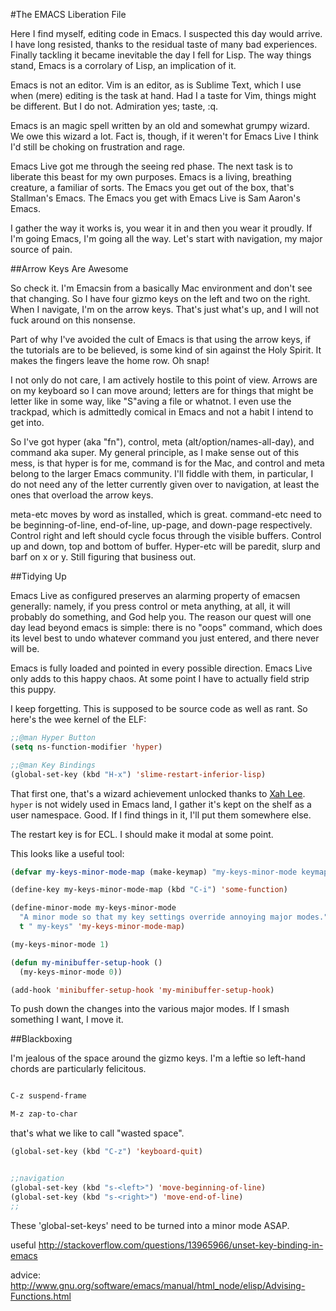 #The EMACS Liberation File

Here I find myself, editing code in Emacs. I suspected this day would arrive. I have long resisted, thanks to the residual taste of many bad experiences. Finally tackling it became inevitable the day I fell for Lisp. The way things stand, Emacs is a corrolary of Lisp, an implication of it. 

Emacs is not an editor. Vim is an editor, as is Sublime Text, which I use when (mere) editing is the task at hand. Had I a taste for Vim, things might be different. But I do not. Admiration yes; taste, :q. 

Emacs is an magic spell written by an old and somewhat grumpy wizard. We owe this wizard a lot. Fact is, though, if it weren't for Emacs Live I think I'd still be choking on frustration and rage. 

Emacs Live got me through the seeing red phase. The next task is to liberate this beast for my own purposes. Emacs is a living, breathing creature, a familiar of sorts. The Emacs you get out of the box, that's Stallman's Emacs. The Emacs you get with Emacs Live is Sam Aaron's Emacs. 

I gather the way it works is, you wear it in and then you wear it proudly. If I'm going Emacs, I'm going all the way. Let's start with navigation, my major source of pain.

##Arrow Keys Are Awesome

So check it. I'm Emacsin from a basically Mac environment and don't see that changing. So I have four gizmo keys on the left and two on the right. When I navigate, I'm on the arrow keys. That's just what's up, and I will not fuck around on this nonsense. 

Part of why I've avoided the cult of Emacs is that using the arrow keys, if the tutorials are to be believed, is some kind of sin against the Holy Spirit. It makes the fingers leave the home row. Oh snap! 

I not only do not care, I am actively hostile to this point of view. Arrows are on my keyboard so I can move around; letters are for things that might be letter like in some way, like "S"aving a file or whatnot. I even use the trackpad, which is admittedly comical in Emacs and not a habit I intend to get into.

So I've got hyper (aka "fn"), control, meta (alt/option/names-all-day), and command aka super. My general principle, as I make sense out of this mess, is that hyper is for me, command is for the Mac, and control and meta belong to the larger Emacs community. I'll fiddle with them, in particular, I do not need any of the letter currently given over to navigation, at least the ones that overload the arrow keys.

meta-etc moves by word as installed, which is great. command-etc need to be beginning-of-line, end-of-line, up-page, and down-page respectively. Control right and left should cycle focus through the visible buffers. Control up and down, top and bottom of buffer. Hyper-etc will be paredit, slurp and barf on x or y. Still figuring that business out. 

##Tidying Up

Emacs Live as configured preserves an alarming property of emacsen generally: namely, if you press control or meta anything, at all, it will probably do something, and God help you. The reason our quest will one day lead beyond emacs is simple: there is no "oops" command, which does its level best to undo whatever command you just entered, and there never will be.

Emacs is fully loaded and pointed in every possible direction. Emacs Live only adds to this happy chaos. At some point I have to actually field strip this puppy. 

I keep forgetting. This is supposed to be source code as well as rant. So here's the wee kernel of the ELF:

```lisp
;;@man Hyper Button
(setq ns-function-modifier 'hyper)

;;@man Key Bindings
(global-set-key (kbd "H-x") 'slime-restart-inferior-lisp)
```

That first one, that's a wizard achievement unlocked thanks to [Xah Lee](http://addme.com). `hyper` is not widely used in Emacs land, I gather it's kept on the shelf as a user namespace. Good. If I find things in it, I'll put them somewhere else. 

The restart key is for ECL. I should make it modal at some point.

This looks like a useful tool:

```lisp
(defvar my-keys-minor-mode-map (make-keymap) "my-keys-minor-mode keymap.")

(define-key my-keys-minor-mode-map (kbd "C-i") 'some-function)

(define-minor-mode my-keys-minor-mode
  "A minor mode so that my key settings override annoying major modes."
  t " my-keys" 'my-keys-minor-mode-map)

(my-keys-minor-mode 1)

(defun my-minibuffer-setup-hook ()
  (my-keys-minor-mode 0))

(add-hook 'minibuffer-setup-hook 'my-minibuffer-setup-hook)
```


To push down the changes into the various major modes. If I smash something I want, I move it. 

##Blackboxing

I'm jealous of the space around the gizmo keys. I'm a leftie so left-hand chords are particularly felicitous. 

```lisp

C-z suspend-frame

M-z zap-to-char

````

that's what we like to call "wasted space".

```lisp
(global-set-key (kbd "C-z") 'keyboard-quit)


;;navigation
(global-set-key (kbd "s-<left>") 'move-beginning-of-line)
(global-set-key (kbd "s-<right>") 'move-end-of-line)
;;


```

These 'global-set-keys' need to be turned into a minor mode ASAP. 

useful http://stackoverflow.com/questions/13965966/unset-key-binding-in-emacs

advice: http://www.gnu.org/software/emacs/manual/html_node/elisp/Advising-Functions.html

